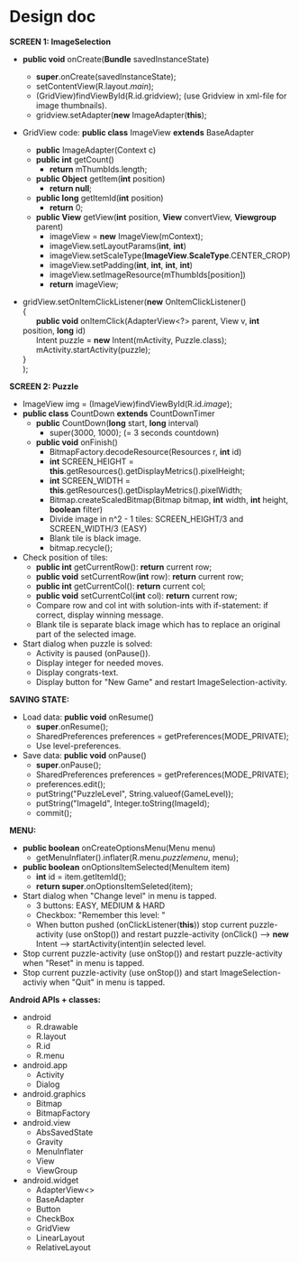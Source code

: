 Design doc
===========

**SCREEN 1: ImageSelection**
* **public void** onCreate(**Bundle** savedInstanceState)
  - **super**.onCreate(savedInstanceState);
  - setContentView(R.layout._main_);
  - (GridView)findViewById(R.id.gridview); (use Gridview in xml-file for image thumbnails).
  - gridview.setAdapter(**new** ImageAdapter(**this**);        

* GridView code: **public class** ImageView **extends** BaseAdapter
  - **public** ImageAdapter(Context c)
  - **public int** getCount()
    * **return** mThumbIds.length;
  - **public Object** getItem(**int** position)
    * **return null**;
  - **public long** getItemId(**int** position)
    * **return** 0;
  - **public View** getView(**int** position, **View** convertView, **Viewgroup** parent)
    * imageView = **new** ImageView(mContext);
    * imageView.setLayoutParams(**int**, **int**)
    * imageView.setScaleType(**ImageView**.**ScaleType**.CENTER_CROP)
    * imageView.setPadding(**int**, **int**, **int**, **int**)
    * imageView.setImageResource(mThumbIds[position])
    * **return** imageView;

* gridView.setOnItemClickListener(**new** OnItemClickListener()       
    {      
&nbsp;&nbsp;&nbsp;&nbsp;&nbsp;&nbsp;**public void** onItemClick(AdapterView<?>  parent, View v, **int** position, **long** id)     
&nbsp;&nbsp;&nbsp;&nbsp;&nbsp;&nbsp;Intent puzzle = **new** Intent(mActivity, Puzzle.class);     
&nbsp;&nbsp;&nbsp;&nbsp;&nbsp;&nbsp;mActivity.startActivity(puzzle);      
    }      
    );

**SCREEN 2: Puzzle**
* ImageView img = (ImageView)findViewById(R.id._image_);
* **public class** CountDown **extends** CountDownTimer
  - **public** CountDown(**long** start, **long** interval)
    * super(3000, 1000); (= 3 seconds countdown)
  - **public void** onFinish() 
    * BitmapFactory.decodeResource(Resources r, **int** id)
    * **int** SCREEN_HEIGHT = **this**.getResources().getDisplayMetrics().pixelHeight;
    * **int** SCREEN_WIDTH = **this**.getResources().getDisplayMetrics().pixelWidth;
    * Bitmap.createScaledBitmap(Bitmap bitmap, **int** width, **int** height, **boolean** filter)
    * Divide image in n^2 - 1 tiles: SCREEN_HEIGHT/3 and SCREEN_WIDTH/3 (EASY)
    * Blank tile is black image.
    * bitmap.recycle();
* Check position of tiles:
  - **public int** getCurrentRow(): **return** current row;
  - **public void** setCurrentRow(**int** row): **return** current row;
  - **public int** getCurrentCol(): **return** current col;
  - **public void** setCurrentCol(**int** col): **return** current row;
  - Compare row and col int with solution-ints with if-statement: if correct, display winning message.
  - Blank tile is separate black image which has to replace an original part of the selected image.
* Start dialog when puzzle is solved:
  - Activity is paused (onPause()).
  - Display integer for needed moves.
  - Display congrats-text.
  - Display button for "New Game" and restart ImageSelection-activity.

**SAVING STATE:**
* Load data: **public void** onResume()
  - **super**.onResume();
  - SharedPreferences preferences = getPreferences(MODE_PRIVATE);
  - Use level-preferences.
* Save data: **public void** onPause()
  - **super**.onPause();
  - SharedPreferences preferences = getPreferences(MODE_PRIVATE);
  - preferences.edit();
  - putString("PuzzleLevel", String.valueof(GameLevel));
  - putString("ImageId", Integer.toString(ImageId);
  - commit();

**MENU:**
* **public boolean** onCreateOptionsMenu(Menu menu)
  - getMenuInflater().inflater(R.menu._puzzlemenu_, menu);
* **public boolean** onOptionsItemSelected(MenuItem item)
  - **int** id = item.getItemId();
  - **return super**.onOptionsItemSeleted(item);
* Start dialog when "Change level" in menu is tapped.
  - 3 buttons: EASY, MEDIUM & HARD
  - Checkbox: "Remember this level: "
  - When button pushed (onClickListener(**this**)) stop current puzzle-activity (use onStop()) and restart puzzle-activity (onClick() --> **new** Intent --> startActivity(intent)in selected level.
* Stop current puzzle-activity (use onStop()) and restart puzzle-activity when "Reset" in menu is tapped.
* Stop current puzzle-activity (use onStop()) and start ImageSelection-activiy when "Quit" in menu is tapped.

**Android APIs + classes:**
* android
  - R.drawable
  - R.layout
  - R.id
  - R.menu
* android.app
  - Activity
  - Dialog
* android.graphics
  - Bitmap
  - BitmapFactory
* android.view
  - AbsSavedState
  - Gravity
  - MenuInflater
  - View
  - ViewGroup
* android.widget
  - AdapterView<>
  - BaseAdapter
  - Button
  - CheckBox
  - GridView
  - LinearLayout
  - RelativeLayout
